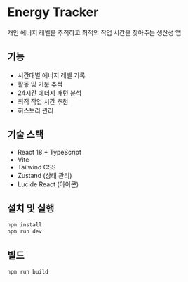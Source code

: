 # Energy Tracker

개인 에너지 레벨을 추적하고 최적의 작업 시간을 찾아주는 생산성 앱

## 기능

- 시간대별 에너지 레벨 기록
- 활동 및 기분 추적
- 24시간 에너지 패턴 분석
- 최적 작업 시간 추천
- 히스토리 관리

## 기술 스택

- React 18 + TypeScript
- Vite
- Tailwind CSS  
- Zustand (상태 관리)
- Lucide React (아이콘)

## 설치 및 실행

```bash
npm install
npm run dev
```

## 빌드

```bash
npm run build
```